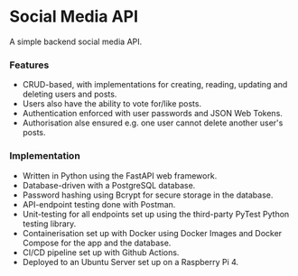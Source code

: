 # Social Media API
A simple backend social media API.

### Features
- CRUD-based, with implementations for creating, reading, updating and deleting users and posts.
- Users also have the ability to vote for/like posts.
- Authentication enforced with user passwords and JSON Web Tokens.
- Authorisation alse ensured e.g. one user cannot delete another user's posts.

### Implementation
- Written in Python using the FastAPI web framework.
- Database-driven with a PostgreSQL database.
- Password hashing using Bcrypt for secure storage in the database.
- API-endpoint testing done with Postman.
- Unit-testing for all endpoints set up using the third-party PyTest Python testing library.
- Containerisation set up with Docker using Docker Images and Docker Compose for the app and the database.
- CI/CD pipeline set up with Github Actions.
- Deployed to an Ubuntu Server set up on a Raspberry Pi 4.
